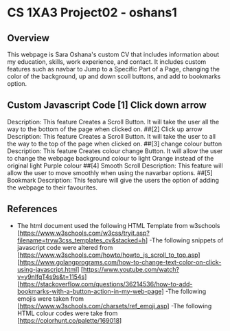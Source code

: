 # CS 1XA3 Project02 - oshans1
## Overview
This webpage is Sara Oshana's custom CV that includes information about my education, skills, work experience, 
and contact. It includes custom features such as navbar to Jump to a Specific Part of a Page, changing the color 
of the background, up and down scoll buttons, and add to bookmarks option.
## Custom Javascript Code [1] Click down arrow
Description: This feature Creates a Scroll Button. It will take the user all the way to the bottom of the page 
when clicked on.
##[2] Click up arrow
Description: This feature Creates a Scroll Button. It will take the user to all the way to the top of the page 
when clicked on.
##[3] change colour button
Description: This feature Creates colour change Button. It will allow the user to change the webpage background 
colour to light Orange instead of the original light Purple colour
##[4] Smooth Scroll
Description: This feature will allow the user to move smoothly when using the navarbar options.
##[5] Bookmark
Description: This feature will give the users the option of adding the webpage to their favourites.
## References
- The html document used the following HTML Template from w3schools 
 [https://www.w3schools.com/w3css/tryit.asp?filename=tryw3css_templates_cv&stacked=h]
 -The following snippets of javascript code were altered from 
 [https://www.w3schools.com/howto/howto_js_scroll_to_top.asp] 
 [https://www.golangprograms.com/how-to-change-text-color-on-click-using-javascript.html]
 [https://www.youtube.com/watch?v=y9nlfqT4s9s&t=1154s]
 [https://stackoverflow.com/questions/36214536/how-to-add-bookmarks-with-a-button-action-in-my-web-page]
 -The following emojis were taken from
 [https://www.w3schools.com/charsets/ref_emoji.asp]
-The following HTML colour codes were take from 
 [https://colorhunt.co/palette/169018]
